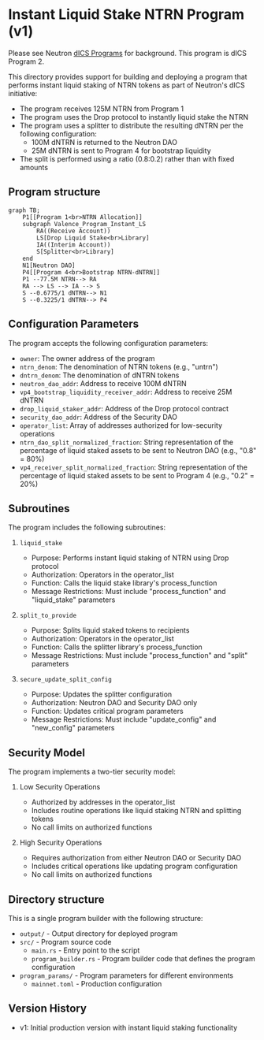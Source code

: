 # Instant Liquid Stake NTRN Program (v1)

Please see Neutron [dICS Programs](../../Neutron_dICS_Programs.md) for background. This program is dICS Program 2.

This directory provides support for building and deploying a program that performs instant liquid staking of NTRN tokens as part of Neutron's dICS initiative:
- The program receives 125M NTRN from Program 1
- The program uses the Drop protocol to instantly liquid stake the NTRN
- The program uses a splitter to distribute the resulting dNTRN per the following configuration:
    - 100M dNTRN is returned to the Neutron DAO
    - 25M dNTRN is sent to Program 4 for bootstrap liquidity
- The split is performed using a ratio (0.8:0.2) rather than with fixed amounts

## Program structure
```mermaid
graph TB;
    P1[[Program 1<br>NTRN Allocation]]
    subgraph Valence_Program_Instant_LS
        RA((Receive Account))
        LS[Drop Liquid Stake<br>Library]
        IA((Interim Account))
        S[Splitter<br>Library]
    end
    N1[Neutron DAO]
    P4[[Program 4<br>Bootstrap NTRN-dNTRN]]
    P1 --77.5M NTRN--> RA
    RA --> LS --> IA --> S
    S --0.6775/1 dNTRN--> N1
    S --0.3225/1 dNTRN--> P4
```

## Configuration Parameters

The program accepts the following configuration parameters:

- `owner`: The owner address of the program
- `ntrn_denom`: The denomination of NTRN tokens (e.g., "untrn")
- `dntrn_denom`: The denomination of dNTRN tokens
- `neutron_dao_addr`: Address to receive 100M dNTRN
- `vp4_bootstrap_liquidity_receiver_addr`: Address to receive 25M dNTRN
- `drop_liquid_staker_addr`: Address of the Drop protocol contract
- `security_dao_addr`: Address of the Security DAO
- `operator_list`: Array of addresses authorized for low-security operations
- `ntrn_dao_split_normalized_fraction`: String representation of the percentage of liquid staked assets to be sent to Neutron DAO (e.g., "0.8" = 80%)
- `vp4_receiver_split_normalized_fraction`: String representation of the percentage of liquid staked assets to be sent to Program 4 (e.g., "0.2" = 20%)

## Subroutines

The program includes the following subroutines:

1. `liquid_stake`
   - Purpose: Performs instant liquid staking of NTRN using Drop protocol
   - Authorization: Operators in the operator_list
   - Function: Calls the liquid stake library's process_function
   - Message Restrictions: Must include "process_function" and "liquid_stake" parameters

2. `split_to_provide`
   - Purpose: Splits liquid staked tokens to recipients
   - Authorization: Operators in the operator_list
   - Function: Calls the splitter library's process_function
   - Message Restrictions: Must include "process_function" and "split" parameters

3. `secure_update_split_config`
   - Purpose: Updates the splitter configuration
   - Authorization: Neutron DAO and Security DAO only
   - Function: Updates critical program parameters
   - Message Restrictions: Must include "update_config" and "new_config" parameters

## Security Model

The program implements a two-tier security model:

1. Low Security Operations
   - Authorized by addresses in the operator_list
   - Includes routine operations like liquid staking NTRN and splitting tokens
   - No call limits on authorized functions

2. High Security Operations
   - Requires authorization from either Neutron DAO or Security DAO
   - Includes critical operations like updating program configuration
   - No call limits on authorized functions

## Directory structure

This is a single program builder with the following structure:

- `output/` - Output directory for deployed program
- `src/` - Program source code
    - `main.rs` - Entry point to the script
    - `program_builder.rs` - Program builder code that defines the program configuration
- `program_params/` - Program parameters for different environments
    - `mainnet.toml` - Production configuration

## Version History

- v1: Initial production version with instant liquid staking functionality 